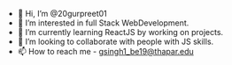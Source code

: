 - 👋 Hi, I’m @20gurpreet01
- 👀 I’m interested in full Stack WebDevelopment.
- 🌱 I’m currently learning ReactJS by working on projects.
- 💞️ I’m looking to collaborate with people with JS skills.
- 📫 How to reach me - gsingh1_be19@thapar.edu

<!---
20gurpreet01/20gurpreet01 is a ✨ special ✨ repository because its `README.md` (this file) appears on your GitHub profile.
You can click the Preview link to take a look at your changes.
--->
